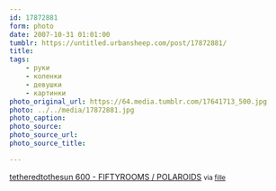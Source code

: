 ```yaml
---
id: 17872881
form: photo
date: 2007-10-31 01:01:00
tumblr: https://untitled.urbansheep.com/post/17872881/
title:
tags:
    - руки
    - коленки
    - девушки
    - картинки
photo_original_url: https://64.media.tumblr.com/17641713_500.jpg
photo: ../../media/17872881.jpg
photo_caption:
photo_source:
photo_source_url:
photo_source_title:

---
```


<p><a href="http://www.fiftyrooms.com/article-3982946.html">tetheredtothesun 600 - FIFTYROOMS / POLAROIDS</a> <small>via <a href="http://fille.tumblr.com/post/17669473">fille</a></small></p>
